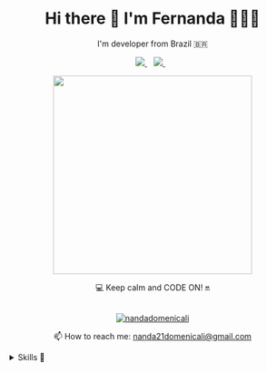  
<h1 align='center'>
  Hi there 👋 I'm Fernanda 👩🏻‍💻
</h1>

<p align='center'>
  I'm developer from Brazil 🇧🇷 
</p>

<p align='center'>  
  
  <a href="https://www.linkedin.com/in/fernanda-cardoso-domenicali-83a225158/">
    <img src="https://img.shields.io/badge/linkedin-%230077B5.svg?&style=for-the-badge&logo=linkedin&logoColor=white" />
  </a>&nbsp;&nbsp; 
  <a href="https://www.instagram.com/domecoder/">
    <img src="https://img.shields.io/badge/instagram-%23E4405F.svg?&style=for-the-badge&logo=instagram&logoColor=white" />        
  </a>&nbsp;&nbsp;
  
</p>

<p align='center'>
  <a href="#"><img src="https://github-readme-stats.vercel.app/api?username=nandadomenicali&show_icons=true&count_private=true&theme=dark" width="350"></a>
</p>

<p align='center'>
  💻 Keep calm and CODE ON! 🔛 <br/><br/>
  
</p>  

<p align="center">
  <a href="https://github.com/nandadomenicali">
    <img src="https://github-readme-stats.vercel.app/api/wakatime?username=nandadomenicali&layout=compact&theme=dark&hide_border=true&custom_title=Wakatime+Stats+(Last+7+Days)"   alt="nandadomenicali"/>
  </a>
</p>

<p align='center'>
  📫 How to reach me: <a href='mailto:nanda21domenicali@gmail.com'>nanda21domenicali@gmail.com</a>
</p>

<details>
  <summary>Skills 🚀</summary>

<img align="light" src="https://img.shields.io/badge/Java-ED8B00?style=for-the-badge&logo=java&logoColor=white" />
<img align="light" src="https://img.shields.io/badge/JavaScript-F7DF1E?style=for-the-badge&logo=javascript&logoColor=black" />
<img align="light" src="https://img.shields.io/badge/TypeScript-007ACC?style=for-the-badge&logo=typescript&logoColor=white" />
<img align="light" src="https://img.shields.io/badge/CSS3-1572B6?style=for-the-badge&logo=css3&logoColor=white" />
<img align="light" src="https://img.shields.io/badge/HTML5-E34F26?style=for-the-badge&logo=html5&logoColor=white" />
<img align="light" src="https://img.shields.io/badge/Node.js-339933?style=for-the-badge&logo=nodedotjs&logoColor=white" />
<img align="light" src="https://img.shields.io/badge/npm-CB3837?style=for-the-badge&logo=npm&logoColor=white" />
<img align="light" src="https://img.shields.io/badge/jQuery-0769AD?style=for-the-badge&logo=jquery&logoColor=white" /> 

<img align="light" src="https://img.shields.io/badge/Express.js-000000?style=for-the-badge&logo=express&logoColor=white" />
<img align="light" src="https://img.shields.io/badge/Angular-DD0031?style=for-the-badge&logo=angular&logoColor=white" />
<img align="light" src="https://img.shields.io/badge/Bootstrap-563D7C?style=for-the-badge&logo=bootstrap&logoColor=white" />
<img align="light" src="https://img.shields.io/badge/Unity-100000?style=for-the-badge&logo=unity&logoColor=white" />
<img align="light" src="https://img.shields.io/badge/Amazon_AWS-232F3E?style=for-the-badge&logo=amazon-aws&logoColor=white" />

<img align="light" src="https://img.shields.io/badge/Azure_DevOps-0078D7?style=for-the-badge&logo=azure-devops&logoColor=white" />
<img align="light" src="https://img.shields.io/badge/Jenkins-D24939?style=for-the-badge&logo=Jenkins&logoColor=white" />
<img align="light" src="https://img.shields.io/badge/Docker-2CA5E0?style=for-the-badge&logo=docker&logoColor=white" />
<img align="light" src="https://img.shields.io/badge/Spring-6DB33F?style=for-the-badge&logo=spring&logoColor=white" />
<img align="light" src="https://img.shields.io/badge/Amazon%20DynamoDB-4053D6?style=for-the-badge&logo=Amazon%20DynamoDB&logoColor=white" />
<img align="light" src="https://img.shields.io/badge/MySQL-00000F?style=for-the-badge&logo=mysql&logoColor=white"/>

</details>
 
